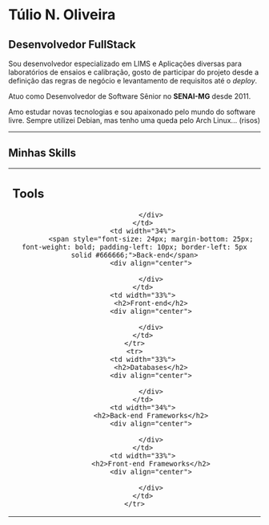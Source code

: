 # Túlio N. Oliveira

<h2>Desenvolvedor FullStack</h2>

Sou desenvolvedor especializado em LIMS e Aplicações diversas para laboratórios de ensaios e calibração, gosto de participar do projeto desde a definição das regras de negócio e levantamento de requisitos até o *deploy*.

Atuo como Desenvolvedor de Software Sênior no **SENAI-MG** desde 2011.

Amo estudar novas tecnologias e sou apaixonado pelo mundo do software livre. Sempre utilizei Debian, mas tenho uma queda pelo Arch Linux... (risos)

<hr />
<h2>Minhas Skills</h2>

<table width="100%">
    <tr>
        <td width="33%">
            <h2>Tools</h2>
            <div align="center">

            </div>
        </td>
        <td width="34%">
            <span style="font-size: 24px; margin-bottom: 25px; font-weight: bold; padding-left: 10px; border-left: 5px solid #666666;">Back-end</span>
            <div align="center">
                
            </div>
        </td>
        <td width="33%">
            <h2>Front-end</h2>
            <div align="center">
                
            </div>
        </td>
    </tr>
    <tr>
        <td width="33%">
            <h2>Databases</h2>
            <div align="center">
                
            </div>
        </td>
        <td width="34%">
            <h2>Back-end Frameworks</h2>
            <div align="center">
                
            </div>
        </td>
        <td width="33%">
            <h2>Front-end Frameworks</h2>
            <div align="center">
                
            </div>
        </td>
    </tr>
</table>

<!--
**tulionicolas/tulionicolas** is a ✨ _special_ ✨ repository because its `README.md` (this file) appears on your GitHub profile.

Here are some ideas to get you started:

- 🔭 I’m currently working on ...
- 🌱 I’m currently learning ...
- 👯 I’m looking to collaborate on ...
- 🤔 I’m looking for help with ...
- 💬 Ask me about ...
- 📫 How to reach me: ...
- 😄 Pronouns: ...
- ⚡ Fun fact: ...
-->
